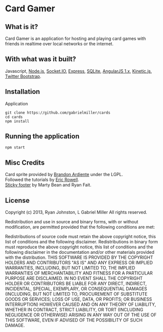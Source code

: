 # Card Gamer
## What is it?
Card Gamer is an application for hosting and playing card games with friends in realtime over local networks or the internet.

## With what was it built?
Javascript,
[Node.js](http://www.nodejs.org),
[Socket.IO](http://www.socket.io),
[Express](http://www.expressjs.com),
[SQLite](https://www.sqlite.org),
[AngularJS 1.x](http://angularjs.org),
[Kinetic.js](http://www.kineticjs.com),
[Twitter Bootstrap](http://www.getbootstrap.com).

## Installation

Application

    git clone https://github.com/gabrielmiller/cards
    cd cards
    npm install

## Running the application

    npm start

## Misc Credits
Card sprite provided by [Brandon Ardiente](http://ardisoft.net/svg-z-cards/) under the LGPL.  
Followed the tutorials by [Eric Rowell](http://www.html5canvastutorials.com/kineticjs/html5-canvas-events-tutorials-introduction-with-kineticjs/).  
[Sticky footer](http://twitter.github.io/bootstrap/examples/sticky-footer.html) by Marty Bean and Ryan Fait.

## License
Copyright (c) 2013, Ryan Johnston, L Gabriel Miller
All rights reserved.

Redistribution and use in source and binary forms, with or without modification, are permitted provided that the following conditions are met:

Redistributions of source code must retain the above copyright notice, this list of conditions and the following disclaimer.
Redistributions in binary form must reproduce the above copyright notice, this list of conditions and the following disclaimer in the documentation and/or other materials provided with the distribution.
THIS SOFTWARE IS PROVIDED BY THE COPYRIGHT HOLDERS AND CONTRIBUTORS "AS IS" AND ANY EXPRESS OR IMPLIED WARRANTIES, INCLUDING, BUT NOT LIMITED TO, THE IMPLIED WARRANTIES OF MERCHANTABILITY AND FITNESS FOR A PARTICULAR PURPOSE ARE DISCLAIMED. IN NO EVENT SHALL THE COPYRIGHT HOLDER OR CONTRIBUTORS BE LIABLE FOR ANY DIRECT, INDIRECT, INCIDENTAL, SPECIAL, EXEMPLARY, OR CONSEQUENTIAL DAMAGES (INCLUDING, BUT NOT LIMITED TO, PROCUREMENT OF SUBSTITUTE GOODS OR SERVICES; LOSS OF USE, DATA, OR PROFITS; OR BUSINESS INTERRUPTION) HOWEVER CAUSED AND ON ANY THEORY OF LIABILITY, WHETHER IN CONTRACT, STRICT LIABILITY, OR TORT (INCLUDING NEGLIGENCE OR OTHERWISE) ARISING IN ANY WAY OUT OF THE USE OF THIS SOFTWARE, EVEN IF ADVISED OF THE POSSIBILITY OF SUCH DAMAGE.
